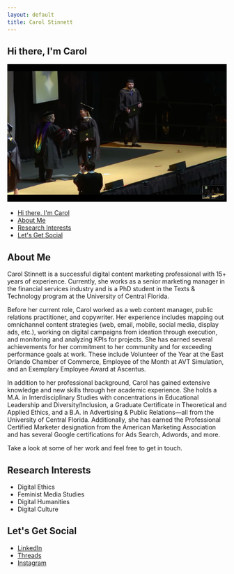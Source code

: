 ```yaml
---
layout: default
title: Carol Stinnett
---
```

## Hi there, I'm Carol

![Featured Image](/assets/graduation.png)


- [Hi there, I'm Carol](#hi-there-im-carol)
- [About Me](#about-me)
- [Research Interests](#research-interests)
- [Let's Get Social](#lets-get-social)


## About Me

Carol Stinnett is a successful digital content marketing professional with 15+ years of experience. Currently, she works as a senior marketing manager in the financial services industry and is a PhD student in the Texts & Technology program at the University of Central Florida. 

Before her current role, Carol worked as a web content manager, public relations practitioner, and copywriter. Her experience includes mapping out omnichannel content strategies (web, email, mobile, social media, display ads, etc.), working on digital campaigns from ideation through execution, and monitoring and analyzing KPIs for projects. She has earned several achievements for her commitment to her community and for exceeding performance goals at work. These include Volunteer of the Year at the East Orlando Chamber of Commerce, Employee of the Month at AVT Simulation, and an Exemplary Employee Award at Ascentus.

In addition to her professional background, Carol has gained extensive knowledge and new skills through her academic experience. She holds a M.A. in Interdisciplinary Studies with concentrations in Educational Leadership and Diversity/Inclusion, a Graduate Certificate in Theoretical and Applied Ethics, and a B.A. in Advertising & Public Relations—all from the University of Central Florida. Additionally, she has earned the Professional Certified Marketer designation from the American Marketing Association and has several Google certifications for Ads Search, Adwords, and more. 

Take a look at some of her work and feel free to get in touch. 

  
## Research Interests
- Digital Ethics
- Feminist Media Studies
- Digital Humanities
- Digital Culture

## Let's Get Social
- [LinkedIn](https://www.linkedin.com/in/carolstinnett/)
- [Threads](https://www.threads.net/@carol_pcm/)
- [Instagram](https://www.instagram.com/carol_pcm/)
